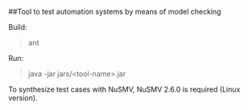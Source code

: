 ##Tool to test automation systems by means of model checking

Build:
> ant

Run:
> java -jar jars/<tool-name\>.jar

To synthesize test cases with NuSMV, NuSMV 2.6.0 is required (Linux version).

